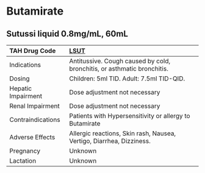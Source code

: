 # Butamirate

## Sutussi liquid 0.8mg/mL, 60mL

| TAH Drug Code      | [LSUT](https://www.tahsda.org.tw/drugs/hissearch.php?drug_code=LSUT)    |
|:-------------------|:------------------------------------------------------------------------|
| Indications        | Antitussive. Cough caused by cold, bronchitis, or asthmatic bronchitis. |
| Dosing             | Children: 5ml TID. Adult: 7.5ml TID-QID.                                |
| Hepatic Impairment | Dose adjustment not necessary                                           |
| Renal Impairment   | Dose adjustment not necessary                                           |
| Contraindications  | Patients with Hypersensitivity or allergy to Butamirate                 |
| Adverse Effects    | Allergic reactions, Skin rash, Nausea, Vertigo, Diarrhea, Dizziness.    |
| Pregnancy          | Unknown                                                                 |
| Lactation          | Unknown                                                                 |

